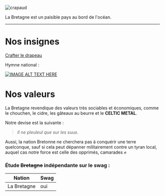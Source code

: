 ![crapaud](http://blog.paumard.org/wp-content/uploads/2013/11/drapeau-breton.png)

La Bretagne est un paisible pays au bord de l'océan.

---

# Nos insignes

[Crafter le drapeau](http://minecraft.tools/fr/banner.php?color_id_0=0&shape_id_1=27&color_id_1=15&shape_id_2=4&color_id_2=15&shape_id_3=0&color_id_3=0&shape_id_4=0&color_id_4=0&shape_id_5=0&color_id_5=0&shape_id_6=0&color_id_6=0#crafting)

Hymne national :

[![IMAGE ALT TEXT HERE](http://img.youtube.com/vi/do9KqKFBy90/0.jpg)](http://www.youtube.com/watch?v=do9KqKFBy90)

# Nos valeurs

La Bretagne revendique des valeurs très sociables et économiques, comme le chouchen, le cidre, les gâteaux au beurre et le **CELTIC METAL**.

Notre devise est la suivante :
>*Il ne pleuleul que sur les suus.*

Aussi, la nation Bretonne ne cherchera pas à conquérir une terre quelconque, sauf si cela peut dépanner militairement contre un tyran local, auquel cas notre force est celle des opprimés, camarades ✊ 


### Étude ~~Bretagne~~ indépendante sur le swag :

| Nation        | Swag           |
| ------------- |----------------|
| La Bretagne   | oui            |
